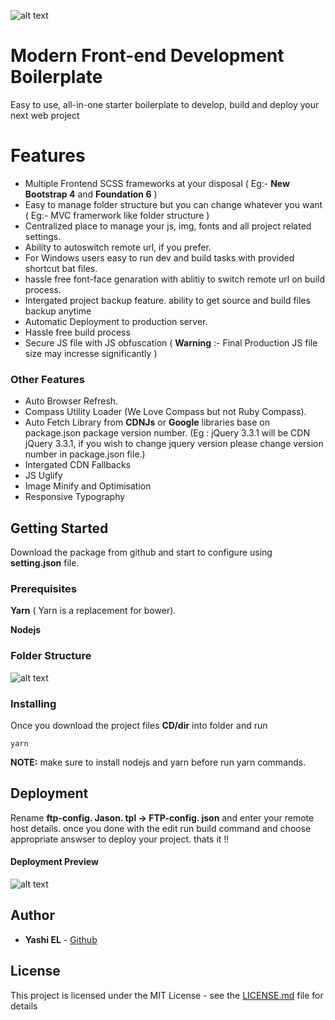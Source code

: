 ![alt text](https://raw.githubusercontent.com/yashiel/Modern-Web-Boilerplate/master/src/img/intro.png)
# Modern Front-end Development Boilerplate

Easy to use, all-in-one starter boilerplate to develop, build and deploy your next web project

# Features
* Multiple Frontend SCSS frameworks at your disposal ( Eg:- **New Bootstrap 4** and **Foundation 6** )
* Easy to manage folder structure but you can change whatever you want ( Eg:- MVC framerwork like folder structure )
* Centralized place to manage your js, img, fonts and all project related settings.
* Ability to autoswitch remote url, if you prefer.
* For Windows users easy to run dev and build tasks with provided shortcut bat files.
* hassle free font-face genaration with ablitiy to switch remote url on build process.
* Intergated project backup feature. ability to get source and build files backup anytime
* Automatic Deployment to production server.
* Hassle free build process
* Secure JS file with JS obfuscation ( **Warning** :- Final Production JS file size may incresse significantly )

### Other Features

* Auto Browser Refresh.
* Compass Utility Loader (We Love Compass but not Ruby Compass).
* Auto Fetch Library from **CDNJs** or **Google** libraries base on package.json package version number. (Eg : jQuery 3.3.1 will be CDN jQuery 3.3.1, if you wish to change jquery version please change version number in package.json file.)
* Intergated CDN Fallbacks
* JS Uglify
* Image Minify and Optimisation
* Responsive Typography


## Getting Started

Download the package from github and start to configure using **setting.json** file.

### Prerequisites

**Yarn** ( Yarn is a replacement for bower).

**Nodejs**

### Folder Structure
![alt text](https://raw.githubusercontent.com/yashiel/Modern-Web-Boilerplate/master/src/img/web-boilerplate%20-%20Visual%20Studio%20Code.png)

### Installing

Once you download the project files **CD/dir** into folder and run


```
yarn
```

**NOTE:** make sure to install nodejs and yarn before run yarn commands.


## Deployment

Rename **ftp-config. Jason. tpl -> FTP-config. json** and enter your remote host details. once you done with the edit run build command and choose appropriate answser to deploy your project. thats it !!

#### Deployment Preview
![alt text](https://raw.githubusercontent.com/yashiel/Modern-Web-Boilerplate/master/src/img/web-boilerplate%20-%20Visual%20Studio%20Code.png)


## Author

* **Yashi EL** -  [Github](https://github.com/yashiel)

## License

This project is licensed under the MIT License - see the [LICENSE.md](LICENSE.md) file for details

